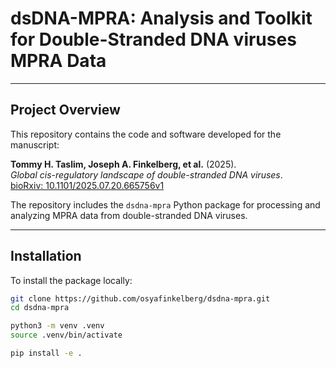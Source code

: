 # dsDNA-MPRA: Analysis and Toolkit for Double-Stranded DNA viruses MPRA Data

---

## Project Overview

This repository contains the code and software developed for the manuscript:

**Tommy H. Taslim, Joseph A. Finkelberg, et al.** (2025).  
*Global cis-regulatory landscape of double-stranded DNA viruses*.  
[bioRxiv: 10.1101/2025.07.20.665756v1](https://www.biorxiv.org/content/10.1101/2025.07.20.665756v1)

The repository includes the `dsdna-mpra` Python package for processing and analyzing MPRA data from double-stranded DNA viruses.

---

## Installation

To install the package locally:

```bash
git clone https://github.com/osyafinkelberg/dsdna-mpra.git
cd dsdna-mpra

python3 -m venv .venv
source .venv/bin/activate

pip install -e .
```

